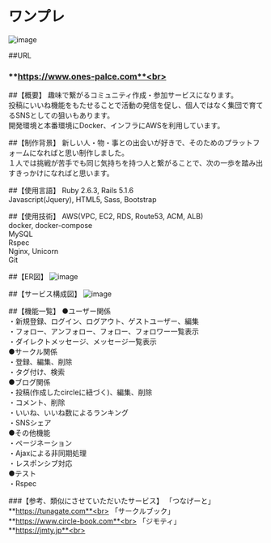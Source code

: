 # ワンプレ
![image](https://user-images.githubusercontent.com/63145482/89443568-6b5e7580-d78b-11ea-8965-2cd17e47e9eb.png)<br>

##URL
### **https://www.ones-palce.com**<br>

##【概要】
趣味で繋がるコミュニティ作成・参加サービスになります。<br>
投稿にいいね機能をもたせることで活動の発信を促し、個人ではなく集団で育てるSNSとしての狙いもあります。<br>
開発環境と本番環境にDocker、インフラにAWSを利用しています。<br>

##【制作背景】
新しい人・物・事との出会いが好きで、そのためのプラットフォームになればと思い制作しました。<br>
１人では挑戦が苦手でも同じ気持ちを持つ人と繋がることで、次の一歩を踏み出すきっかけになればと思います。<br>

##【使用言語】
Ruby 2.6.3, Rails 5.1.6<br>
Javascript(Jquery), HTML5, Sass, Bootstrap<br>

##【使用技術】
AWS(VPC, EC2, RDS, Route53, ACM, ALB)<br>
docker, docker-compose<br>
MySQL<br>
Rspec<br>
Nginx, Unicorn<br>
Git<br>

##【ER図】
![image](https://user-images.githubusercontent.com/63145482/89412618-5b7e6b80-d762-11ea-81b8-cfa41ff88740.png)<br>

##【サービス構成図】
![image](https://user-images.githubusercontent.com/63145482/89441710-87ace300-d788-11ea-8d8a-051349c6385e.png)<br>


##【機能一覧】
●ユーザー関係<br>
・新規登録、ログイン、ログアウト、ゲストユーザー、編集<br>
・フォロー、アンフォロー、フォロー、フォロワー一覧表示<br>
・ダイレクトメッセージ、メッセージ一覧表示<br>
●サークル関係<br>
・登録、編集、削除<br>
・タグ付け、検索<br>
●ブログ関係<br>
・投稿(作成したcircleに紐づく)、編集、削除<br>
・コメント、削除<br>
・いいね、いいね数によるランキング<br>
・SNSシェア<br>
●その他機能<br>
・ページネーション<br>
・Ajaxによる非同期処理<br>
・レスポンシブ対応<br>
●テスト<br>
・Rspec<br>

###【参考、類似にさせていただいたサービス】
「つなげーと」<br>
**https://tunagate.com**<br>
「サークルブック」<br>
**https://www.circle-book.com**<br>
「ジモティ」<br>
**https://jmty.jp**<br>
